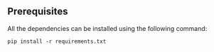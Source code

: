 ## Prerequisites
All the dependencies can be installed using the following command:
```
pip install -r requirements.txt
```
